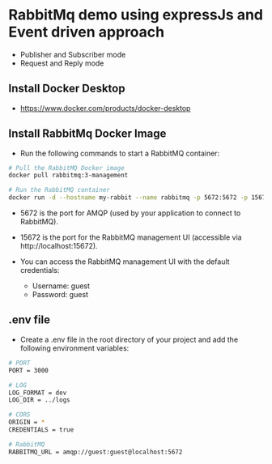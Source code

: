 # RabbitMq demo using expressJs and Event driven approach

- Publisher and Subscriber mode
- Request and Reply mode

## Install Docker Desktop

- https://www.docker.com/products/docker-desktop

## Install RabbitMq Docker Image

- Run the following commands to start a RabbitMQ container:

```bash
# Pull the RabbitMQ Docker image
docker pull rabbitmq:3-management

# Run the RabbitMQ container
docker run -d --hostname my-rabbit --name rabbitmq -p 5672:5672 -p 15672:15672 rabbitmq:3-management
```

- 5672 is the port for AMQP (used by your application to connect to RabbitMQ).

- 15672 is the port for the RabbitMQ management UI (accessible via http://localhost:15672).

- You can access the RabbitMQ management UI with the default credentials:
    - Username: guest
    - Password: guest

## .env file

- Create a .env file in the root directory of your project and add the following environment variables:

```bash
# PORT
PORT = 3000

# LOG
LOG_FORMAT = dev
LOG_DIR = ../logs

# CORS
ORIGIN = *
CREDENTIALS = true

# RabbitMQ
RABBITMQ_URL = amqp://guest:guest@localhost:5672
```
